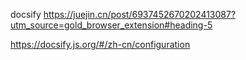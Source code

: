 docsify
https://juejin.cn/post/6937452670202413087?utm_source=gold_browser_extension#heading-5

https://docsify.js.org/#/zh-cn/configuration
